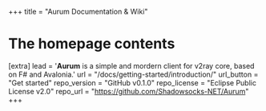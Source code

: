 +++
title = "Aurum Documentation & Wiki"

# The homepage contents
[extra]
lead = '<b>Aurum</b> is a simple and mordern client for v2ray core, based on F# and Avalonia.'
url = "/docs/getting-started/introduction/"
url_button = "Get started"
repo_version = "GitHub v0.1.0"
repo_license = "Eclipse Public License v2.0"
repo_url = "https://github.com/Shadowsocks-NET/Aurum"
+++
